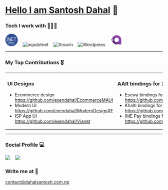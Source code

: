 # [Hello I am Santosh Dahal](https://dahalsantosh.com.np/) 🙏


### Tech I work with 👨🏻‍💻
<p align="left">
<img src="maui.png" alt="MAUI" width="40" height="40"/> &nbsp;&nbsp;
<img src="asp.png" alt="aspdotnet" width="40" height="40"/> &nbsp;&nbsp;
<img src="xamarin.png" alt="Xmarin" width="40" height="40"/> &nbsp;&nbsp;
<img src="wordpress.png" alt="Wordpress" width="40" height="40"/> &nbsp;&nbsp;
<img src="avalonia.png" alt="Avalonia" width="40" height="40"/> &nbsp;&nbsp;
</p>

***

### My Top Contributions 🎖

<table><tr><td valign="top" width="50%">

### UI Designs
  - Ecommerce design </br>
  https://github.com/exendahal/EcommerceMAUI
- Modern UI </br>
  https://github.com/exendahal/ModernDesignXF
- ISP App UI </br>
  https://github.com/exendahal/Vianet
</td>
<td valign="top" width="50%">

### AAR bindings for Xamarin Android
- Esewa bindings for Xamarin </br>
  https://github.com/exendahal/esewaSDK
- Khalti bindings for Xamarin </br>
  https://github.com/exendahal/KhaltiSDK
- IME Pay bindings for Xamarin </br>
  https://github.com/exendahal/ImePaySDK
</td></table>

***
### Social Profile 💻
[<img height="46" src="twitter.png" />](https://twitter.com/exendahal) &nbsp;&nbsp;
[<img height="48" src="LinkedIn.png" />](https://www.linkedin.com/in/exendahal/)

### Write me at 📧
contact@dahalsantosh.com.np

